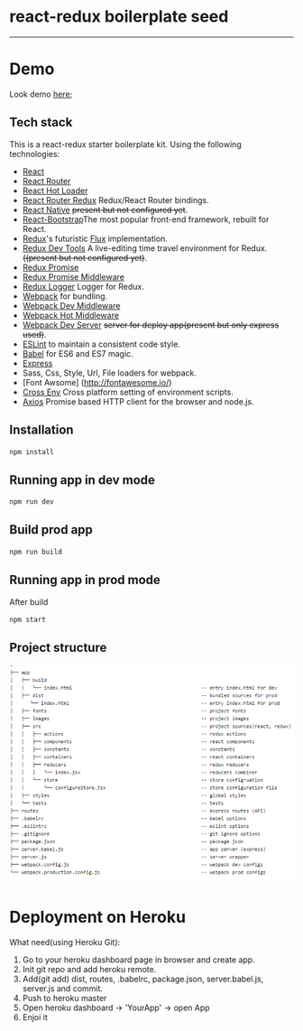 # react-redux boilerplate seed

---
# Demo 

Look demo [here](https://react-redux-webpack-seed.herokuapp.com);

## Tech stack

This is a react-redux starter boilerplate kit. Using the following technologies:

* [React](https://github.com/facebook/react)
* [React Router](https://github.com/rackt/react-router)
* [React Hot Loader](https://github.com/gaearon/react-hot-loader)
* [React Router Redux](https://github.com/reactjs/react-router-redux) Redux/React Router bindings.
* [React Native](https://github.com/facebook/react-native) ~~present but not configured yet~~.
* [React-Bootstrap](https://github.com/react-bootstrap/react-bootstrap)The most popular front-end framework, rebuilt for React.
* [Redux](https://github.com/rackt/redux)'s futuristic [Flux](https://facebook.github.io/react/blog/2014/05/06/flux.html) implementation.
* [Redux Dev Tools](https://github.com/gaearon/redux-devtools) A live-editing time travel environment for Redux. ~~((present but not configured yet)~~.
* [Redux Promise](https://github.com/acdlite/redux-promise)
* [Redux Promise Middleware](https://github.com/pburtchaell/redux-promise-middleware)
* [Redux Logger](https://github.com/evgenyrodionov/redux-logger) Logger for Redux.
* [Webpack](http://webpack.github.io) for bundling.
* [Webpack Dev Middleware](http://webpack.github.io/docs/webpack-dev-middleware.html)
* [Webpack Hot Middleware](https://github.com/glenjamin/webpack-hot-middleware)
* [Webpack Dev Server](https://github.com/webpack/webpack-dev-server)  ~~server for deploy app(present but only express used)~~.
* [ESLint](http://eslint.org) to maintain a consistent code style.
* [Babel](http://babeljs.io) for ES6 and ES7 magic.
* [Express](https://github.com/expressjs/express)
* Sass, Css, Style, Url, File loaders for webpack.
* [Font Awsome] (http://fontawesome.io/)
* [Cross Env](https://github.com/kentcdodds/cross-env) Cross platform setting of environment scripts.
* [Axios](https://github.com/mzabriskie/axios) Promise based HTTP client for the browser and node.js.

## Installation

```bash
npm install
```
## Running app in dev mode

```bash
npm run dev
```

## Build prod app 

```bash
npm run build
```

## Running app in prod mode

After build 

```bash
npm start
```

## Project structure 

![alt tag](https://github.com/kiskinvlad/react-redux-babel-webpack-express/blob/master/1.png?raw=true|alt=octocat) 

# Deployment on Heroku

What need(using Heroku Git):

1. Go to your heroku dashboard page in browser and create app.
2. Init git repo and add heroku remote.
3. Add(git add) dist, routes, .babelrc, package.json, server.babel.js, server.js and commit.
4. Push to heroku master
5. Open heroku dashboard -> 'YourApp' -> open App
6. Enjoi it
